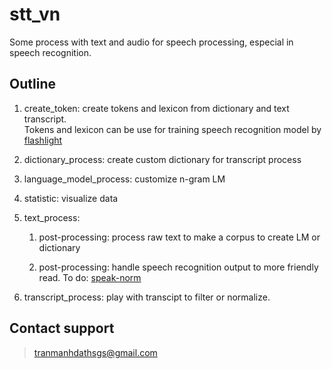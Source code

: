 # stt_vn  

Some process with text and audio for speech processing, especial in speech recognition.  

## Outline  

1. create_token: create tokens and lexicon from dictionary and text transcript.  
    Tokens and lexicon can be use for training speech recognition model by [flashlight](https://github.com/flashlight/flashlight/tree/main/flashlight/app/asr)  

2. dictionary_process: create custom dictionary for transcript process  

3. language_model_process: customize n-gram LM  

4. statistic: visualize data  

5. text_process:
   1. post-processing: process raw text to make a corpus to create LM or dictionary  

   2. post-processing: handle speech recognition output to more friendly read. To do: [speak-norm](https://github.com/nguyenvulebinh/spoken-norm)  

6. transcript_process: play with transcipt to filter or normalize.

## Contact support

> tranmanhdathsgs@gmail.com